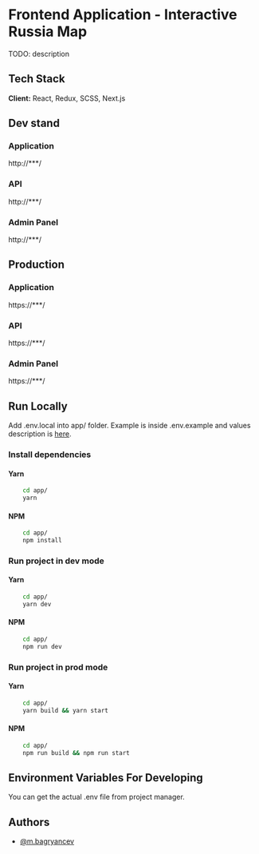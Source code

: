 # Frontend Application - Interactive Russia Map

TODO: description

## Tech Stack

**Client:** React, Redux, SCSS, Next.js


## Dev stand
### Application
http://***/
### API
http://***/
### Admin Panel
http://***/

## Production
### Application
https://***/
### API
https://***/
### Admin Panel
https://***/

## Run Locally

Add .env.local into app/ folder. Example is inside .env.example and values description is [here](#variables).  

### Install dependencies
#### Yarn
```bash
    cd app/
    yarn
```

#### NPM
```bash
    cd app/
    npm install
```

### Run project in dev mode
#### Yarn
```bash
    cd app/
    yarn dev
```

#### NPM
```bash
    cd app/
    npm run dev
```

### Run project in prod mode
#### Yarn
```bash
    cd app/
    yarn build && yarn start
```

#### NPM
```bash
    cd app/
    npm run build && npm run start
```

## <a name="variables"></a> Environment Variables For Developing
You can get the actual .env file from project manager.  


## Authors
- [@m.bagryancev](https://gitlab.com/m.bagryancev)
 

  
